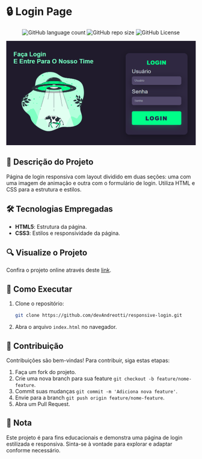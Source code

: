<!-- Projeto Finalizado -->
# 🔒 Login Page

<p align="center">
  <!-- Contador de linguagens do GitHub -->
  <img alt="GitHub language count" src="https://img.shields.io/github/languages/count/devAndreotti/responsive-login?color=FFF&labelColor=76fdbe&style=flat-square">
  <!-- Tamanho do repositório no GitHub -->
  <img alt="GitHub repo size" src="https://img.shields.io/github/repo-size/devAndreotti/responsive-login?color=FFF&labelColor=76fdbe&style=flat-square">
  <!-- Licença do GitHub -->
  <img alt="GitHub License" src="https://img.shields.io/github/license/devAndreotti/devAndreotti?color=FFF&labelColor=76fdbe&style=flat-square">
</p>

<div align="center">
  <img src="login.png" alt="Login Banner"/>
</div>

## 📝 Descrição do Projeto

Página de login responsiva com layout dividido em duas seções: uma com uma imagem de animação e outra com o formulário de login. Utiliza HTML e CSS para a estrutura e estilos.

## 🛠️ Tecnologias Empregadas

- **HTML5**: Estrutura da página.
- **CSS3**: Estilos e responsividade da página.

## 🔍 Visualize o Projeto

Confira o projeto online através deste [link](https://devandreotti.github.io/responsive-login/).

## 🚀 Como Executar

1. Clone o repositório:
   ```bash
   git clone https://github.com/devAndreotti/responsive-login.git
   ```
2. Abra o arquivo `index.html` no navegador.

## 💪 Contribuição

Contribuições são bem-vindas! Para contribuir, siga estas etapas:

1. Faça um fork do projeto.
2. Crie uma nova branch para sua feature `git checkout -b feature/nome-feature`.
3. Commit suas mudanças `git commit -m 'Adiciona nova feature'`.
4. Envie para a branch `git push origin feature/nome-feature`.
5. Abra um Pull Request.

## 📌 Nota

Este projeto é para fins educacionais e demonstra uma página de login estilizada e responsiva. Sinta-se à vontade para explorar e adaptar conforme necessário.
